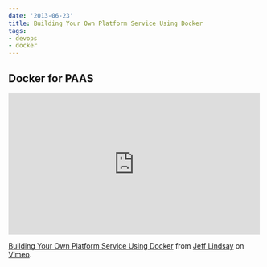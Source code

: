 ```yaml
---
date: '2013-06-23'
title: Building Your Own Platform Service Using Docker
tags:
- devops
- docker
---
```



## Docker for PAAS

<iframe src="http://player.vimeo.com/video/67284401" width="500" height="281" frameborder="0" webkitAllowFullScreen mozallowfullscreen allowFullScreen></iframe> <p><a href="http://vimeo.com/67284401">Building Your Own Platform Service Using Docker</a> from <a href="http://vimeo.com/progrium">Jeff Lindsay</a> on <a href="http://vimeo.com">Vimeo</a>.</p>
